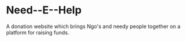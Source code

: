 # Need--E--Help
A donation website which brings Ngo's and needy people together on a platform for raising funds.
